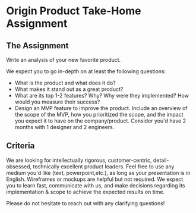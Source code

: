 # Origin Product Take-Home Assignment

## The Assignment
Write an analysis of your new favorite product.

We expect you to go in-depth on at least the following questions:

- What is the product and what does it do?
- What makes it stand out as a great product?
- What are its top 1-2 features? Why? Why were they implemented? How would you measure their success?
- Design an MVP feature to improve the product. Include an overview of the scope of the MVP, how you prioritized the scope, and the impact you expect it to have on the company/product. Consider you'd have 2 months with 1 designer and 2 engineers.

## Criteria
We are looking for intellectually rigorous, customer-centric, detail-obsessed, technically excellent product leaders. Feel free to use any medium you'd like (text, powerpoint,etc.), as long as your presentation is in English. Wireframes or mockups are helpful but not required. We expect you to learn fast, communicate with us, and make decisions regarding its implementation & scope to achieve the expected results on time.

Please do not hesitate to reach out with any clarifying questions!
